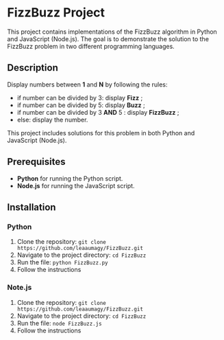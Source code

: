 # FizzBuzz Project

This project contains implementations of the FizzBuzz algorithm in Python and JavaScript (Node.js). The goal is to demonstrate the solution to the FizzBuzz problem in two different programming languages.

## Description

Display numbers between **1** and **N** by following the rules:
- if number can be divided by 3: display **Fizz** ;
- if number can be divided by 5: display **Buzz** ;
- if number can be divided by 3 **AND** 5 : display **FizzBuzz** ;
- else: display the number.

This project includes solutions for this problem in both Python and JavaScript (Node.js).

## Prerequisites

- **Python** for running the Python script.
- **Node.js** for running the JavaScript script.

## Installation

### Python

1. Clone the repository: `git clone https://github.com/leaaumagy/FizzBuzz.git`
2. Navigate to the project directory: `cd FizzBuzz`
3. Run the file: `python FizzBuzz.py`
4. Follow the instructions

### Note.js

1. Clone the repository: `git clone https://github.com/leaaumagy/FizzBuzz.git`
2. Navigate to the project directory: `cd FizzBuzz`
3. Run the file: `node FizzBuzz.js`
4. Follow the instructions

